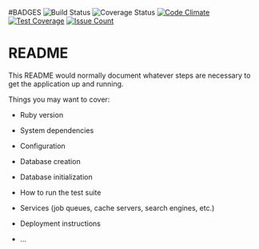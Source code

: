 #BADGES
![Build Status](https://codeship.com/projects/e2a7eab0-76c2-0134-3d00-422e6d119acf/status?branch=master)
![Coverage Status](https://coveralls.io/repos/nate01776/mirror/badge.png)
[![Code Climate](https://codeclimate.com/github/nate01776/mirror/badges/gpa.svg)](https://codeclimate.com/github/nate01776/mirror)
[![Test Coverage](https://codeclimate.com/github/nate01776/mirror/badges/coverage.svg)](https://codeclimate.com/github/nate01776/mirror/coverage)
[![Issue Count](https://codeclimate.com/github/nate01776/mirror/badges/issue_count.svg)](https://codeclimate.com/github/nate01776/mirror)

# README

This README would normally document whatever steps are necessary to get the
application up and running.

Things you may want to cover:

* Ruby version

* System dependencies

* Configuration

* Database creation

* Database initialization

* How to run the test suite

* Services (job queues, cache servers, search engines, etc.)

* Deployment instructions

* ...
